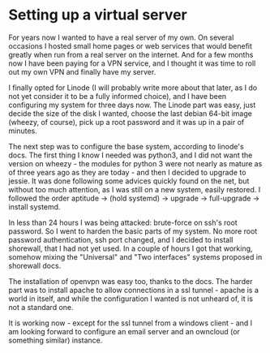 # Setting up a virtual server

For years now I wanted to have a real server of my own. On several
occasions I hosted small home pages or web services that would benefit
greatly when run from a real server on the internet. And for a few
months now I have been paying for a VPN service, and I thought it was
time to roll out my own VPN and finally have my server.

I finally opted for Linode (I will probably write more about that
later, as I do not yet consider it to be a fully informed choice), and
I have been configuring my system for three days now. The Linode part
was easy, just decide the size of the disk I wanted, choose the
last debian 64-bit image (wheezy, of course), pick up a root password
and it was up in a pair of minutes.

The next step was to configure the base system, according to linode's
docs. The first thing I know I needed was python3, and I did not want
the version on wheezy - the modules for python 3 were not nearly as
mature as of three years ago as they are today - and then I decided to
upgrade to jessie. It was done following some advices quickly found on
the net, but without too much attention, as I was still on a new
system, easily restored. I followed the order aptitude -> (hold
systemd) -> upgrade -> full-upgrade -> install systemd.

In less than 24 hours I was being attacked: brute-force on ssh's root
password. So I went to harden the basic parts of my system. No more
root password authentication, ssh port changed, and I decided to
install shorewall, that I had not yet used. In a couple of hours I got
that working, somehow mixing the "Universal" and "Two interfaces"
systems proposed in shorewall docs.

The installation of openvpn was easy too, thanks to the docs. The
harder part was to install apache to allow connections in a ssl
tunnel - apache is a world in itself, and while the configuration I
wanted is not unheard of, it is not a standard one.

It is working now - except for the ssl tunnel from a windows client -
and I am looking forward to configure an email server and an owncloud
(or something similar) instance.
